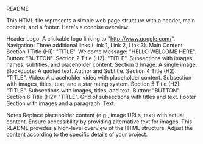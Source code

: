 README

This HTML file represents a simple web page structure with a header, main content, and a footer. Here's a concise overview:

Header
Logo: A clickable logo linking to "http://www.google.com/".
Navigation: Three additional links (Link 1, Link 2, Link 3).
Main Content
Section 1
Title (H1): "TITLE".
Welcome Message: "HELLO WELCOME HERE".
Button: "BUTTON".
Section 2
Title (H2): "TITLE".
Subsections with images, names, subtitles, and placeholder content.
Section 3
Image: A single image.
Blockquote: A quoted text.
Author and Subtitle.
Section 4
Title (H2): "TITLE".
Video: A placeholder video with placeholder content.
Subsection with images, titles, text, and a star rating system.
Section 5
Title (H2): "TITLE".
Subsections with images, titles, and text.
Button: "BUTTON".
Section 6
Title (H2): "TITLE".
Grid of subsections with titles and text.
Footer
Section with images and a paragraph.
Text.

Notes
Replace placeholder content (e.g., image URLs, text) with actual content.
Ensure accessibility by providing alternative text for images.
This README provides a high-level overview of the HTML structure. Adjust the content according to the specific details of your project.
